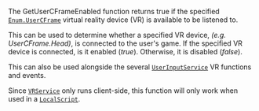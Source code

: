 The GetUserCFrameEnabled function returns true if the specified
[`Enum.UserCFrame`](https://create.roblox.com/docs/reference/engine/enums/UserCFrame) virtual reality device (VR) is available to be listened
to.

This can be used to determine whether a specified VR device, *(e.g.
UserCFrame.Head)*, is connected to the user's game. If the specified VR
device is connected, is it enabled (*true*). Otherwise, it is disabled
(*false*).

This can also be used alongside the several [`UserInputService`](https://create.roblox.com/docs/reference/engine/classes/UserInputService) VR
functions and events.

Since [`VRService`](https://create.roblox.com/docs/reference/engine/classes/VRService) only runs client-side, this function will only
work when used in a [`LocalScript`](https://create.roblox.com/docs/reference/engine/classes/LocalScript).